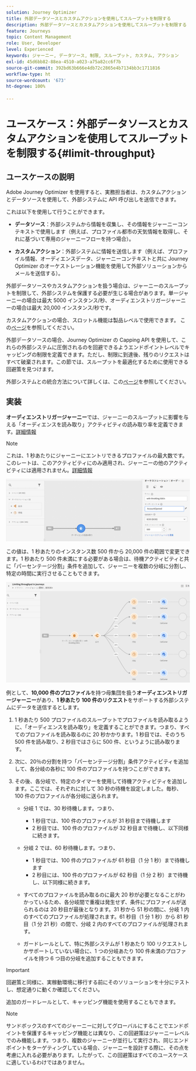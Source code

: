 ```yaml
---
solution: Journey Optimizer
title: 外部データソースとカスタムアクションを使用してスループットを制限する
description: 外部データソースとカスタムアクションを使用してスループットを制限する
feature: Journeys
topic: Content Management
role: User, Developer
level: Experienced
keywords: ジャーニー, データソース, 制限, スループット, カスタム, アクション
exl-id: 45d6bb82-88ea-4510-a023-a75a82cc6f7b
source-git-commit: 392bd63b666e4db72c2865e4b7134bb3c1711816
workflow-type: ht
source-wordcount: '673'
ht-degree: 100%

---
```


# ユースケース：外部データソースとカスタムアクションを使用してスループットを制限する{#limit-throughput}

## ユースケースの説明

Adobe Journey Optimizer を使用すると、実務担当者は、カスタムアクションとデータソースを使用して、外部システムに API 呼び出しを送信できます。

これは以下を使用して行うことができます。

* **データソース**：外部システムから情報を収集し、その情報をジャーニーコンテキストで使用します（例えば、プロファイル都市の天気情報を取得し、それに基づいて専用のジャーニーフローを持つ場合）。

* **カスタムアクション**：外部システムに情報を送信します（例えば、プロファイル情報、オーディエンスデータ、ジャーニーコンテキストと共に Journey Optimizer のオーケストレーション機能を使用して外部ソリューションからメールを送信する）。

外部データソースやカスタムアクションを扱う場合は、ジャーニーのスループットを制限して、外部システムを保護する必要が生じる場合があります。単一ジャーニーの場合は最大 5000 インスタンス/秒、オーディエンストリガージャーニーの場合は最大 20,000 インスタンス/秒です。

カスタムアクションの場合、スロットル機能は製品レベルで使用できます。 この[ページ](../configuration/external-systems.md#capping)を参照してください。

外部データソースの場合、Journey Optimizer の Capping API を使用して、これらの外部システムに圧倒されるのを回避できるようエンドポイントレベルでキャッピングの制限を定義できます。ただし、制限に到達後、残りのリクエストはすべて破棄されます。この節では、スループットを最適化するために使用できる回避策を見つけます。

外部システムとの統合方法について詳しくは、この[ページ](../configuration/external-systems.md)を参照してください。

## 実装

**オーディエンストリガージャーニー**&#x200B;では、ジャーニーのスループットに影響を与える「オーディエンスを読み取り」アクティビティの読み取り率を定義できます。[詳細情報](../building-journeys/read-audience.md)

>[!NOTE]
>
> これは、1 秒あたりにジャーニーにエントリできるプロファイルの最大数です。このレートは、このアクティビティにのみ適用され、ジャーニーの他のアクティビティには適用されません。[詳細情報](../building-journeys/read-audience.md)


![](assets/limit-throughput-1.png)

この値は、1 秒あたりのインスタンス数 500 件から 20,000 件の範囲で変更できます。1 秒あたり 500 件未満にする必要がある場合は、待機アクティビティと共に「パーセンテージ分割」条件を追加して、ジャーニーを複数の分岐に分割し、特定の時間に実行させることもできます。

![](assets/limit-throughput-2.png)

例として、**10,000 件のプロファイル**&#x200B;を持つ母集団を扱う&#x200B;**オーディエンストリガージャーニー**&#x200B;があり、**1 秒あたり 100 件のリクエスト**&#x200B;をサポートする外部システムにデータを送信するとします。

1. 1 秒あたり 500 プロファイルのスループットでプロファイルを読み取るように、「オーディエンスを読み取り」を定義することができます。つまり、すべてのプロファイルを読み取るのに 20 秒かかります。1 秒目では、そのうち 500 件を読み取り、2 秒目ではさらに 500 件、というように読み取ります。

1. 次に、20％の分割を持つ「パーセンテージ分割」条件アクティビティを追加して、各分岐の各秒に 100 件のプロファイルを持つことができます。

1. その後、各分岐で、特定のタイマーを使用して待機アクティビティを追加します。ここでは、それぞれに対して 30 秒の待機を設定しました。毎秒、100 件のプロファイルが各分岐に送られます。

   * 分岐 1 では、30 秒待機します。つまり、
      * 1 秒目では、100 件のプロファイルが 31 秒目まで待機します
      * 2 秒目では、100 件のプロファイルが 32 秒目まで待機し、以下同様に続きます。

   * 分岐 2 では、60 秒待機します。つまり、
      * 1 秒目では、100 件のプロファイルが 61 秒目（1 分 1 秒）まで待機します
      * 2 秒目には、100 件のプロファイルが 62 秒目（1 分 2 秒）まで待機し、以下同様に続きます。

   * すべてのプロファイルを読み取るのに最大 20 秒が必要となることがわかっているため、各分岐間で重複は発生せず、条件にプロファイルが送られるのは 20 秒目が最後となります。31 秒から 51 秒の間に、分岐 1 内のすべてのプロファイルが処理されます。61 秒目（1 分 1 秒）から 81 秒目（1 分 21 秒）の間で、分岐 2 内のすべてのプロファイルが処理されます。

   * ガードレールとして、特に外部システムが 1 秒あたり 100 リクエストしかサポートしていない場合に、1 つの分岐あたり 100 件未満のプロファイルを持つ 6 つ目の分岐を追加することもできます。

>[!IMPORTANT]
>
>回避策と同様に、実稼動環境に移行する前にそのソリューションを十分にテストし、想定通りに動くか確認してください。

追加のガードレールとして、キャッピング機能を使用することもできます。

>[!NOTE]
>
>サンドボックスのすべてのジャーニーに対してグローバルにすることでエンドポイントを保護するキャッピング機能とは異なり、この回避策はジャーニーレベルでのみ機能します。つまり、複数のジャーニーが並行して実行され、同じエンドポイントをターゲティングしている場合、ジャーニーを設計する際に、その点を考慮に入れる必要があります。したがって、この回避策はすべてのユースケースに適しているわけではありません。
